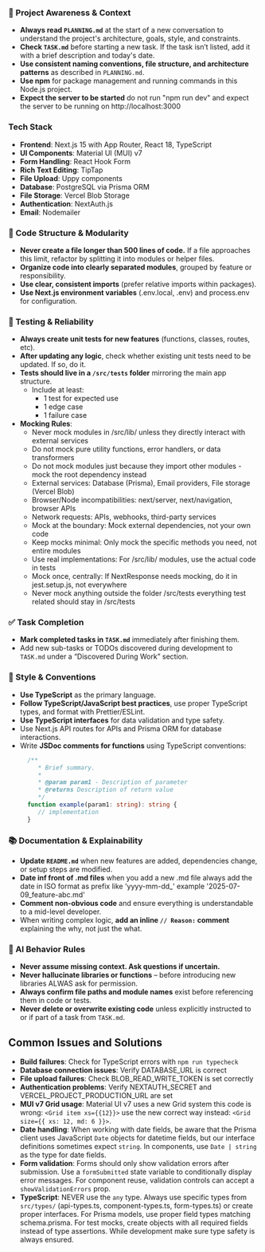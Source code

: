 ### 🔄 Project Awareness & Context
- **Always read `PLANNING.md`** at the start of a new conversation to understand the project's architecture, goals, style, and constraints.
- **Check `TASK.md`** before starting a new task. If the task isn’t listed, add it with a brief description and today's date.
- **Use consistent naming conventions, file structure, and architecture patterns** as described in `PLANNING.md`.
- **Use npm** for package management and running commands in this Node.js project.
- **Expect the server to be started** do not run "npm run dev" and expect the server to be running on http://localhost:3000

### Tech Stack

- **Frontend**: Next.js 15 with App Router, React 18, TypeScript
- **UI Components**: Material UI (MUI) v7
- **Form Handling**: React Hook Form
- **Rich Text Editing**: TipTap
- **File Upload**: Uppy components
- **Database**: PostgreSQL via Prisma ORM
- **File Storage**: Vercel Blob Storage
- **Authentication**: NextAuth.js
- **Email**: Nodemailer

### 🧱 Code Structure & Modularity
- **Never create a file longer than 500 lines of code.** If a file approaches this limit, refactor by splitting it into modules or helper files.
- **Organize code into clearly separated modules**, grouped by feature or responsibility.
- **Use clear, consistent imports** (prefer relative imports within packages).
- **Use Next.js environment variables** (.env.local, .env) and process.env for configuration.

### 🧪 Testing & Reliability
- **Always create unit tests for new features** (functions, classes, routes, etc).
- **After updating any logic**, check whether existing unit tests need to be updated. If so, do it.
- **Tests should live in a `/src/tests` folder** mirroring the main app structure.
  - Include at least:
    - 1 test for expected use
    - 1 edge case
    - 1 failure case
- **Mocking Rules**:
   - Never mock modules in /src/lib/ unless they directly interact with external services
   - Do not mock pure utility functions, error handlers, or data transformers
   - Do not mock modules just because they import other modules - mock the root dependency instead
   - External services: Database (Prisma), Email providers, File storage (Vercel Blob)
   - Browser/Node incompatibilities: next/server, next/navigation, browser APIs
   - Network requests: APIs, webhooks, third-party services
   - Mock at the boundary: Mock external dependencies, not your own code
   - Keep mocks minimal: Only mock the specific methods you need, not entire modules
   - Use real implementations: For /src/lib/ modules, use the actual code in tests
   - Mock once, centrally: If NextResponse needs mocking, do it in jest.setup.js, not everywhere
   - Never mock anything outside the folder /src/tests everything test related should stay in /src/tests


### ✅ Task Completion
- **Mark completed tasks in `TASK.md`** immediately after finishing them.
- Add new sub-tasks or TODOs discovered during development to `TASK.md` under a “Discovered During Work” section.

### 📎 Style & Conventions
- **Use TypeScript** as the primary language.
- **Follow TypeScript/JavaScript best practices**, use proper TypeScript types, and format with Prettier/ESLint.
- **Use TypeScript interfaces** for data validation and type safety.
- Use Next.js API routes for APIs and Prisma ORM for database interactions.
- Write **JSDoc comments for functions** using TypeScript conventions:
    ```typescript
      /**
         * Brief summary.
         *
         * @param param1 - Description of parameter
         * @returns Description of return value
         */
      function example(param1: string): string {
         // implementation
      }

### 📚 Documentation & Explainability
- **Update `README.md`** when new features are added, dependencies change, or setup steps are modified.
- **Date inf front of .md files** when you add a new .md file always add the date in ISO format as prefix like 'yyyy-mm-dd_' example '2025-07-09_feature-abc.md'
- **Comment non-obvious code** and ensure everything is understandable to a mid-level developer.
- When writing complex logic, **add an inline `// Reason:` comment** explaining the why, not just the what.

### 🧠 AI Behavior Rules
- **Never assume missing context. Ask questions if uncertain.**
- **Never hallucinate libraries or functions** – before introducing new libraries ALWAS ask for permission.
- **Always confirm file paths and module names** exist before referencing them in code or tests.
- **Never delete or overwrite existing code** unless explicitly instructed to or if part of a task from `TASK.md`.


## Common Issues and Solutions

- **Build failures**: Check for TypeScript errors with `npm run typecheck`
- **Database connection issues**: Verify DATABASE_URL is correct
- **File upload failures**: Check BLOB_READ_WRITE_TOKEN is set correctly
- **Authentication problems**: Verify NEXTAUTH_SECRET and VERCEL_PROJECT_PRODUCTION_URL are set
- **MUI v7 Grid usage**: Material UI v7 uses a new Grid system this code is wrong: `<Grid item xs={{12}}>` use the new correct way instead: `<Grid size={{ xs: 12, md: 6 }}>`.
- **Date handling**: When working with date fields, be aware that the Prisma client uses JavaScript `Date` objects for datetime fields, but our interface definitions sometimes expect `string`. In components, use `Date | string` as the type for date fields.
- **Form validation**: Forms should only show validation errors after submission. Use a `formSubmitted` state variable to conditionally display error messages. For component reuse, validation controls can accept a `showValidationErrors` prop.
- **TypeScript**: NEVER use the `any` type. Always use specific types from `src/types/` (api-types.ts, component-types.ts, form-types.ts) or create proper interfaces. For Prisma models, use proper field types matching schema.prisma. For test mocks, create objects with all required fields instead of type assertions. While development make sure type safety is always ensured. 